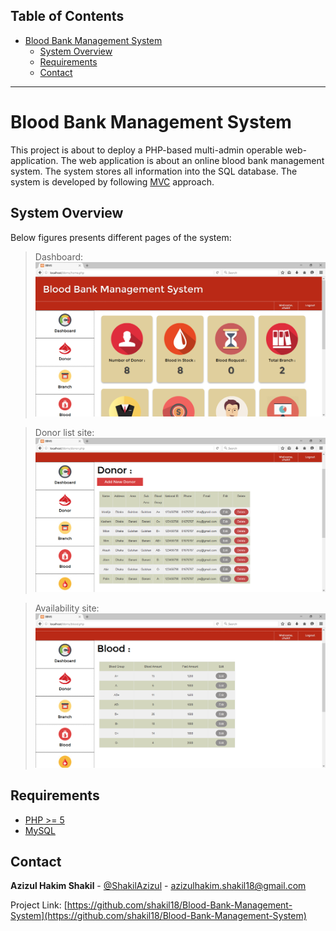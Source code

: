 
## Table of Contents

- [Blood Bank Management System <a name = "about_the_project"></a>](#blood-bank-management-system-)
  - [System Overview <a name = "directory_structure"></a>](#system-overview-)
  - [Requirements <a name = "requirements"></a>](#requirements-)
  - [Contact <a name = "contact"></a>](#contact-)
---

<!-- ABOUT THE PROJECT -->
# Blood Bank Management System <a name = "about_the_project"></a>

This project is about to deploy a PHP-based multi-admin operable web-application. The web application is about an online blood bank  management system. The system stores all information into the SQL database. The system is developed by following [MVC](https://en.wikipedia.org/wiki/Model%E2%80%93view%E2%80%93controller) approach. 


<!-- DIRECTORY STRUCTURE -->
## System Overview <a name = "directory_structure"></a>

Below figures presents different pages of the system:

> Dashboard:
> ![image](./BBMS%20Sample%20images/dashboard-1.png)

> Donor list site:
> ![image](./BBMS%20Sample%20images/Donor%20info.png)

> Availability site:
> ![image](./BBMS%20Sample%20images/blood%20in%20stock.png)

<!-- REQUIREMENTS  -->
## Requirements <a name = "requirements"></a>

- [PHP >= 5 <a href="https://www.php.net/downloads"> </a>](php_download)
- [MySQL <a href="https://www.mysql.com/downloads/"> </a>](mysql_download)


<!-- CONTACT -->
## Contact <a name = "contact"></a>

**Azizul Hakim Shakil** - [@ShakilAzizul](https://twitter.com/ShakilAzizul) - azizulhakim.shakil18@gmail.com

Project Link: [https://github.com/shakil18/Blood-Bank-Management-System](https://github.com/shakil18/Blood-Bank-Management-System)
